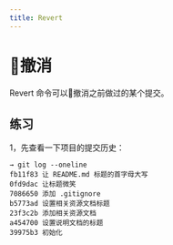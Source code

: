 ```yaml
---
title: Revert
---
```


# 撤消

Revert 命令可以撤消之前做过的某个提交。

## 练习

1，先查看一下项目的提交历史：

```
→ git log --oneline
fb11f83 让 README.md 标题的首字母大写
0fd9dac 让标题微笑
7086650 添加 .gitignore
b5773ad 设置相关资源文档标题
23f3c2b 添加相关资源文档
a454700 设置说明文档的标题
39975b3 初始化
```



